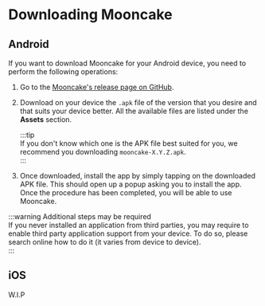 # Downloading Mooncake

## Android
If you want to download Mooncake for your Android device, you need to perform the following operations: 

1. Go to the [Mooncake's release page on GitHub](https://github.com/desmos-labs/mooncake/releases). 
2. Download on your device the `.apk` file of the version that you desire and that suits your device better. All the available files are listed under the **Assets** section. 

   :::tip  
   If you don't know which one is the APK file best suited for you, we recommend you downloading `mooncake-X.Y.Z.apk`.  
   :::
   
3. Once downloaded, install the app by simply tapping on the downloaded APK file. This should open up a popup asking you to install the app. Once the procedure has been completed, you will be able to use Mooncake. 

:::warning Additional steps may be required  
If you never installed an application from third parties, you may require to enable third party application support from your device. To do so, please search online how to do it (it varies from device to device).  
:::

## iOS 
W.I.P
